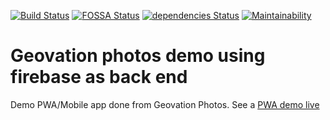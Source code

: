 [![Build Status](https://travis-ci.org/Geovation/photos-firebase.svg?branch=master)](https://travis-ci.org/Geovation/photos-firebase)
[![FOSSA Status](https://app.fossa.io/api/projects/git%2Bgithub.com%2FGeovation%2Fphotos-firebase.svg?type=shield)](https://app.fossa.io/projects/git%2Bgithub.com%2FGeovation%2Fphotos-firebase?ref=badge_shield)
[![dependencies Status](https://david-dm.org/geovation/photos-firebase/status.svg)](https://david-dm.org/geovation/photos-firebase)
[![Maintainability](https://api.codeclimate.com/v1/badges/3ae44f0c87ef0edfdcc1/maintainability)](https://codeclimate.com/github/Geovation/photos-firebase/maintainability)

 # Geovation photos demo using firebase as back end

Demo PWA/Mobile app done from Geovation Photos. See a [PWA demo live](https://photos-demo-d4b14.firebaseapp.com)
